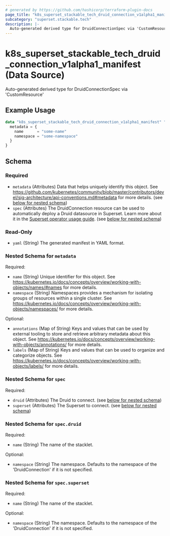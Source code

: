 ```yaml
---
# generated by https://github.com/hashicorp/terraform-plugin-docs
page_title: "k8s_superset_stackable_tech_druid_connection_v1alpha1_manifest Data Source - terraform-provider-k8s"
subcategory: "superset.stackable.tech"
description: |-
  Auto-generated derived type for DruidConnectionSpec via 'CustomResource'
---
```


# k8s_superset_stackable_tech_druid_connection_v1alpha1_manifest (Data Source)

Auto-generated derived type for DruidConnectionSpec via 'CustomResource'

## Example Usage

```terraform
data "k8s_superset_stackable_tech_druid_connection_v1alpha1_manifest" "example" {
  metadata = {
    name      = "some-name"
    namespace = "some-namespace"
  }
}
```

<!-- schema generated by tfplugindocs -->
## Schema

### Required

- `metadata` (Attributes) Data that helps uniquely identify this object. See https://github.com/kubernetes/community/blob/master/contributors/devel/sig-architecture/api-conventions.md#metadata for more details. (see [below for nested schema](#nestedatt--metadata))
- `spec` (Attributes) The DruidConnection resource can be used to automatically deploy a Druid datasource in Superset. Learn more about it in the [Superset operator usage guide](https://docs.stackable.tech/home/nightly/superset/usage-guide/connecting-druid). (see [below for nested schema](#nestedatt--spec))

### Read-Only

- `yaml` (String) The generated manifest in YAML format.

<a id="nestedatt--metadata"></a>
### Nested Schema for `metadata`

Required:

- `name` (String) Unique identifier for this object. See https://kubernetes.io/docs/concepts/overview/working-with-objects/names/#names for more details.
- `namespace` (String) Namespaces provides a mechanism for isolating groups of resources within a single cluster. See https://kubernetes.io/docs/concepts/overview/working-with-objects/namespaces/ for more details.

Optional:

- `annotations` (Map of String) Keys and values that can be used by external tooling to store and retrieve arbitrary metadata about this object. See https://kubernetes.io/docs/concepts/overview/working-with-objects/annotations/ for more details.
- `labels` (Map of String) Keys and values that can be used to organize and categorize objects. See https://kubernetes.io/docs/concepts/overview/working-with-objects/labels/ for more details.


<a id="nestedatt--spec"></a>
### Nested Schema for `spec`

Required:

- `druid` (Attributes) The Druid to connect. (see [below for nested schema](#nestedatt--spec--druid))
- `superset` (Attributes) The Superset to connect. (see [below for nested schema](#nestedatt--spec--superset))

<a id="nestedatt--spec--druid"></a>
### Nested Schema for `spec.druid`

Required:

- `name` (String) The name of the stacklet.

Optional:

- `namespace` (String) The namespace. Defaults to the namespace of the 'DruidConnection' if it is not specified.


<a id="nestedatt--spec--superset"></a>
### Nested Schema for `spec.superset`

Required:

- `name` (String) The name of the stacklet.

Optional:

- `namespace` (String) The namespace. Defaults to the namespace of the 'DruidConnection' if it is not specified.
